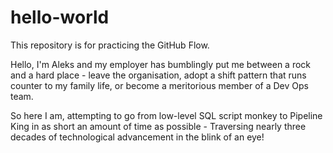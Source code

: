 # hello-world
This repository is for practicing the GitHub Flow.

Hello, I'm Aleks and my employer has bumblingly put me between a rock and a hard place - leave the organisation, adopt a shift pattern that runs counter to my family life, or become a meritorious member of a Dev Ops team.

So here I am, attempting to go from low-level SQL script monkey to Pipeline King in as short an amount of time as possible - Traversing nearly three decades of technological advancement in the blink of an eye!
